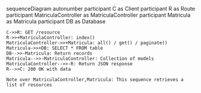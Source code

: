 sequenceDiagram
    autonumber
    participant C as Client
    participant R as Route
    participant MatriculaController as MatriculaController
    participant Matricula as Matricula
    participant DB as Database
    
    C->>R: GET /resource
    R->>+MatriculaController: index()
    MatriculaController->>+Matricula: all() / get() / paginate()
    Matricula->>+DB: SELECT * FROM table
    DB-->>-Matricula: Return records
    Matricula-->>-MatriculaController: Collection of models
    MatriculaController-->>-R: Return JSON response
    R-->>C: 200 OK with data
    
    Note over MatriculaController,Matricula: This sequence retrieves a list of resources
  